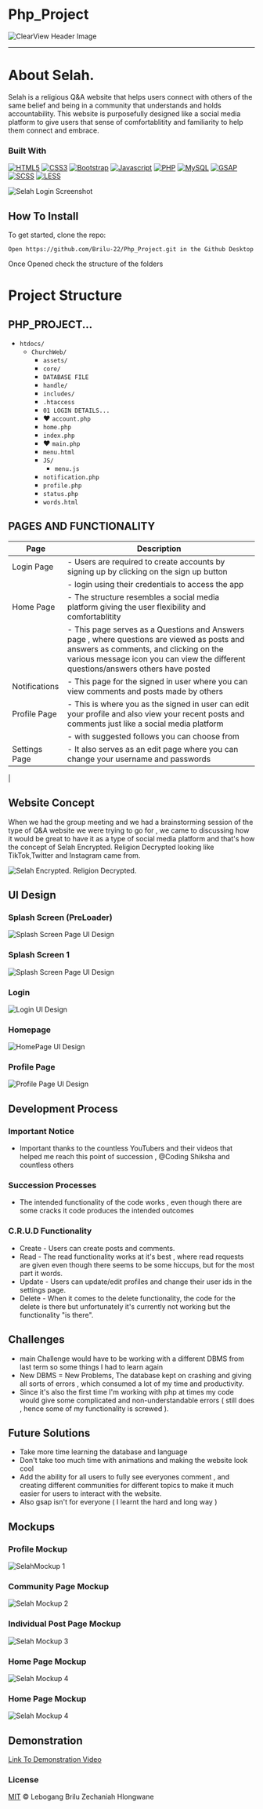 # Php_Project

![ClearView Header Image](./htdocs/ChurchWeb/assets/images/ss.svg)

---

# About Selah.

Selah is a religious Q&A website that helps users connect with others of the same belief and being in a community that understands and holds accountability. This website is purposefully designed like a social media platform to give users that sense of comfortablitity and familiarity to help them connect and embrace.

### Built With

[![HTML5](https://img.shields.io/badge/HTML5-E34F26?style=for-the-badge&logo=html5&logoColor=white)](https://www.w3.org/html/)
[![CSS3](https://img.shields.io/badge/CSS3-1572B6?style=for-the-badge&logo=css3&logoColor=white)](https://www.w3.org/Style/CSS/Overview.en.html)
[![Bootstrap](https://img.shields.io/badge/Bootstrap-563D7C?style=for-the-badge&logo=bootstrap&logoColor=white)](https://getbootstrap.com/)
[![Javascript](https://img.shields.io/badge/JavaScript-323330?style=for-the-badge&logo=javascript&logoColor=F7DF1E)](https://www.javascript.com/)
[![PHP](https://img.shields.io/badge/PHP-8.0-777BB4?style=for-the-badge&logo=php&logoColor=white)](https://www.php.net/)
[![MySQL](https://img.shields.io/badge/MySQL-005C84?style=for-the-badge&logo=mysql&logoColor=white)](https://www.mysql.com/)
[![GSAP](https://img.shields.io/badge/GSAP-88CCFF?style=for-the-badge&logo=gsap&logoColor=black)](https://greensock.com/gsap/)
[![SCSS](https://img.shields.io/badge/SCSS-CC6699?style=for-the-badge&logo=sass&logoColor=white)](https://sass-lang.com/)
[![LESS](https://img.shields.io/badge/LESS-1D365D?style=for-the-badge&logo=less&logoColor=white)](https://lesscss.org/)

![Selah Login Screenshot](<./htdocs/ChurchWeb/assets/images/splash%20(5).png>)

## How To Install

To get started, clone the repo:

```
Open https://github.com/Brilu-22/Php_Project.git in the Github Desktop
```

Once Opened check the structure of the folders

# Project Structure

## PHP_PROJECT...

- `htdocs/`
  - `ChurchWeb/`
    - `assets/`
    - `core/`
    - `DATABASE FILE`
    - `handle/`
    - `includes/`
    - `.htaccess`
    - `01 LOGIN DETAILS...`
    - ❤ `account.php`
    - `home.php`
    - `index.php`
    - ❤ `main.php`
    - `menu.html`
    - `JS/`
      - `menu.js`
    - `notification.php`
    - `profile.php`
    - `status.php`
    - `words.html`

## PAGES AND FUNCTIONALITY

| Page          | Description                                                                                                                                                                                                                |
| ------------- | -------------------------------------------------------------------------------------------------------------------------------------------------------------------------------------------------------------------------- |
| Login Page    | - Users are required to create accounts by signing up by clicking on the sign up button                                                                                                                                    |
|               | - login using their credentials to access the app                                                                                                                                                                          |
| Home Page     | - The structure resembles a social media platform giving the user flexibility and comfortablitity                                                                                                                          |
|               | - This page serves as a Questions and Answers page , where questions are viewed as posts and answers as comments, and clicking on the various message icon you can view the different questions/answers others have posted |
| Notifications | - This page for the signed in user where you can view comments and posts made by others                                                                                                                                    |
| Profile Page  | - This is where you as the signed in user can edit your profile and also view your recent posts and comments just like a social media platform                                                                             |
|               | - with suggested follows you can choose from                                                                                                                                                                               |
| Settings Page | - It also serves as an edit page where you can change your username and passwords                                                                                                                                          |

|

## Website Concept

When we had the group meeting and we had a brainstorming session of the type of Q&A website we were trying to go for , we came to discussing how it would be great to have it as a type of social media platform and that's how the concept of Selah Encrypted. Religion Decrypted looking like TikTok,Twitter and Instagram came from.

![Selah Encrypted. Religion Decrypted.](./htdocs/ChurchWeb/assets/images/border.svg)

## UI Design

### Splash Screen (PreLoader)

![Splash Screen Page UI Design](<./htdocs/ChurchWeb/assets/images/splash%20(1).png>)

### Splash Screen 1

![Splash Screen Page UI Design](<./htdocs/ChurchWeb/assets/images/splash%20(2).png>)

### Login

![Login UI Design](<./htdocs/ChurchWeb/assets/images/splash%20(5).png>)

### Homepage

![HomePage UI Design](<./htdocs/ChurchWeb/assets/images/splash%20(6).png>)

### Profile Page

![Profile Page UI Design](<./htdocs/ChurchWeb/assets/images/splash%20(8).png>)

## Development Process

### Important Notice

- Important thanks to the countless YouTubers and their videos that helped me reach this point of succession , @Coding Shiksha and countless others

### Succession Processes

- The intended functionality of the code works , even though there are some cracks it code produces the intended outcomes

### C.R.U.D Functionality

- Create - Users can create posts and comments.
- Read - The read functionality works at it's best , where read requests are given even though there seems to be some hiccups, but for the most part it words.
- Update - Users can update/edit profiles and change their user ids in the settings page.
- Delete - When it comes to the delete functionality, the code for the delete is there but unfortunately it's currently not working but the functionality "is there".

## Challenges

- main Challenge would have to be working with a different DBMS from last term so some things I had to learn again
- New DBMS = New Problems, The database kept on crashing and giving all sorts of errors , which consumed a lot of my time and productivity.
- Since it's also the first time I'm working with php at times my code would give some complicated and non-understandable errors ( still does , hence some of my functionality is screwed ).

## Future Solutions

- Take more time learning the database and language
- Don't take too much time with animations and making the website look cool
- Add the ability for all users to fully see everyones comment , and creating different communities for different topics to make it much easier for users to interact with the website.
- Also gsap isn't for everyone ( I learnt the hard and long way )

## Mockups

### Profile Mockup

![SelahMockup 1](<./htdocs/ChurchWeb/assets/images/M1%20(2).jpg>)

### Community Page Mockup

![Selah Mockup 2](<./htdocs/ChurchWeb/assets/images/M1%20(1).jpg>)

### Individual Post Page Mockup

![Selah Mockup 3](<./htdocs/ChurchWeb/assets/images/M1%20(5).jpg>)

### Home Page Mockup

![Selah Mockup 4](<./htdocs/ChurchWeb/assets/images/M1%20(3).jpg>)

### Home Page Mockup

![Selah Mockup 4](<./htdocs/ChurchWeb/assets/images/M1%20(4).jpg>)

## Demonstration

[Link To Demonstration Video](https://drive.google.com/file/d/1HA6-BJldasGiRjYhBErdbAy9Jyi7NVxT/view?usp=sharing)

### License

[MIT](LICENSE) © Lebogang Brilu Zechaniah Hlongwane
